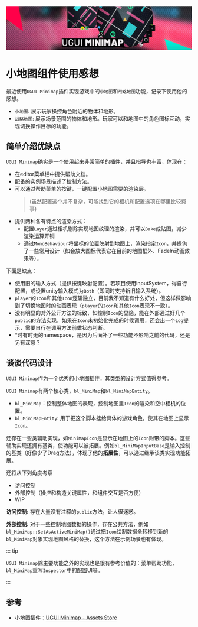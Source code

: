 <img src="../img/minimap.png">

# 小地图组件使用感想

最近使用`UGUI Minimap`插件实现游戏中的`小地图`和`战略地图`功能，记录下使用他的感想。
- `小地图`: 展示玩家操控角色附近的物体和地形。
- `战略地图`: 展示场景范围的物体和地形。玩家可以和地图中的角色图标互动，实现切换操作目标的功能。

## 简单介绍优缺点

`UGUI Minimap`确实是一个使用起来非常简单的插件，并且指导也丰富，体现在：
- 在editor菜单栏中提供帮助文档。
- 配备的实例场景描述了控制方法。
- 可以通过帮助菜单的按键，一键配置小地图需要的渲染层。
    > (虽然配置这个并不复杂，可能找到它的相机和配置选项在哪里比较费事)
- 提供两种各有特点的渲染方式：
    - 配置`Layer`通过相机剔除实现地图纹理的渲染，并可以`Bake`成贴图，减少渲染运算开销
    - 通过`MonoBehaviour`将坐标的位置映射到地图上，渲染指定`Icon`，并提供了一些常用设计（如会放大图标代表它在目前的地图框外、FadeIn动画效果等）。

下面是缺点：
- 使用旧的输入方式（提供按键映射配置）。若项目使用InputSystem，得自行配置，或设置unity输入模式为`Both`（即同时支持新旧输入系统）。
- `player`的`Icon`和其他`Icon`逻辑独立，目前我不知道有什么好处，但这样做影响到了切换地图时的动画表现（`player`的`Icon`和其他`Icon`表现不一致）。
- 没有明显的对外公开方法的标致，如控制`Icon`的显隐，能在外部通过好几个`public`的方法实现，如果在`Icon`未初始化完成的时候调用，还会出一个`Log`提示，需要自行在调用方法前做状态判断。
- *时有时无的namespace，是因为后面补了一些功能不影响之前的代码，还是另有深意？

## 谈谈代码设计

`UGUI Minimap`作为一个优秀的小地图插件，其类型的设计方式值得参考。

`UGUI Minimap`有两个核心类，`bl_MiniMap`和`bl_MiniMapEntity`。
- `bl_MiniMap`：控制整体地图的表现，控制地图里`Icon`的渲染和空中相机的位置。
- `bl_MiniMapEntity`: 用于把这个脚本挂给具体的游戏角色，使其在地图上显示`Icon`。

还存在一些类辅助实现，如`MiniMapIcon`是显示在地图上的`Icon`附带的脚本。这些辅助实现还拥有基类，使功能可以被拓展。例如`bl_MiniMapInputBase`是输入控制的基类（好像少了Drag方法），体现了他的**拓展性**，可以通过继承该类实现功能拓展。

还将从下列角度考察
- 访问控制
- 外部控制（操控和构造关键属性，和组件交互是否方便）
- WIP

**访问控制:** 存在大量没有注释的`public`方法，让人很迷惑。

**外部控制:** 对于一些控制地图数据的操作，存在公共方法，例如`bl_MiniMap::SetAsActiveMiniMap()`通过把`Icon`绘制数据全转移到新的`bl_MiniMap`对象实现地图风格的替换，这个方法在示例场景也有体现。


::: tip

`UGUI Minimap`除主要功能之外的实现也是很有参考价值的：菜单帮助功能，`bl_MiniMap`重写`Inspector`中的配置UI等。

:::

## 参考
- 小地图插件：[UGUI Minimap - Assets Store](https://assetstore.unity.com/packages/tools/gui/ugui-minimap-32874)